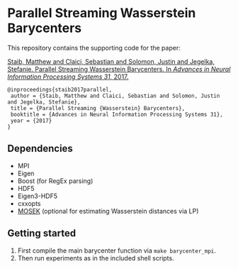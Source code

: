 # Parallel Streaming Wasserstein Barycenters
This repository contains the supporting code for the paper:

[Staib, Matthew and Claici, Sebastian and Solomon, Justin and Jegelka, Stefanie. Parallel Streaming Wasserstein Barycenters. In _Advances in Neural Information Processing Systems 31_, 2017.](https://arxiv.org/abs/1705.07443)

```
@inproceedings{staib2017parallel,
 author = {Staib, Matthew and Claici, Sebastian and Solomon, Justin and Jegelka, Stefanie},
 title = {Parallel Streaming {Wasserstein} Barycenters},
 booktitle = {Advances in Neural Information Processing Systems 31},
 year = {2017}
}
```

## Dependencies
* MPI
* Eigen
* Boost (for RegEx parsing)
* HDF5
* Eigen3-HDF5
* cxxopts
* [MOSEK](https://www.mosek.com/) (optional for estimating Wasserstein distances via LP)

## Getting started
1. First compile the main barycenter function via `make barycenter_mpi`.
2. Then run experiments as in the included shell scripts.
